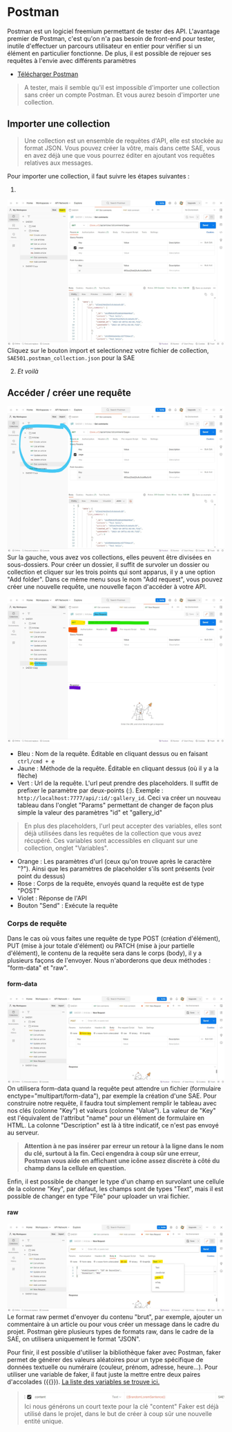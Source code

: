 # Postman

Postman est un logiciel freemium permettant de tester des API. L'avantage premier de Postman, c'est qu'on n'a pas besoin de front-end pour tester, inutile d'effectuer un parcours utilisateur en entier pour vérifier si un élément en particulier fonctionne. De plus, il est possible de rejouer ses requêtes à l'envie avec différents paramètres 
- [Télécharger Postman](https://www.postman.com/)
> A tester, mais il semble qu'il est impossible d'importer une collection sans créer un compte Postman. Et vous aurez besoin d'importer une collection.

## Importer une collection
> Une collection est un ensemble de requêtes d'API, elle est stockée au format JSON. Vous pouvez créer la vôtre, mais dans cette SAE, vous en avez déjà une que vous pourrez éditer en ajoutant vos requêtes relatives aux messages.

Pour importer une collection, il faut suivre les étapes suivantes :

1.
![](./captures/postman-1.jpg)
Cliquez sur le bouton import et selectionnez votre fichier de collection, `SAE501.postman_collection.json` pour la SAE

2. _Et voilà_

## Accéder / créer une requête

![](./captures/postman-2.jpg)
Sur la gauche, vous avez vos collections, elles peuvent être divisées en sous-dossiers. Pour créer un dossier, il suffit de survoler un dossier ou collection et cliquer sur les trois points qui sont apparus, il y a une option "Add folder". Dans ce même menu sous le nom "Add request", vous pouvez créer une nouvelle requête, une nouvelle façon d'accéder à votre API.

![](./captures/postman-3.jpg)
- Bleu : Nom de la requête. Éditable en cliquant dessus ou en faisant `ctrl/cmd + e`
- Jaune : Méthode de la requête. Éditable en cliquant dessus (où il y a la flèche)
- Vert : Url de la requête. L'url peut prendre des placeholders. Il suffit de prefixer le paramètre par deux-points (:). Exemple : `http://localhost:7777/api/:id/:gallery_id`. Ceci va créer un nouveau tableau dans l'onglet "Params" permettant de changer de façon plus simple la valeur des paramètres "id" et "gallery_id"
> En plus des placeholders, l'url peut accepter des variables, elles sont déjà utilisées dans les requêtes de la collection que vous avez récupéré. Ces variables sont accessibles en cliquant sur une collection, onglet "Variables".
- Orange : Les paramètres d'url (ceux qu'on trouve après le caractère "?"). Ainsi que les paramètres de placeholder s'ils sont présents (voir point du dessus)
- Rose : Corps de la requête, envoyés quand la requête est de type "POST"
- Violet : Réponse de l'API
- Bouton "Send" : Exécute la requête

### Corps de requête

Dans le cas où vous faites une requête de type POST (création d'élément), PUT (mise à jour totale d'élément) ou PATCH (mise à jour partielle d'élément), le contenu de la requête sera dans le corps (body), il y a plusieurs façons de l'envoyer. Nous n'aborderons que deux méthodes : "form-data" et "raw".

#### form-data
![](./captures/postman-4.jpg)
On utilisera form-data quand la requête peut attendre un fichier (formulaire enctype="multipart/form-data"), par exemple la création d'une SAE. Pour construire notre requête, il faudra tout simplement remplir le tableau avec nos clés (colonne "Key") et valeurs (colonne "Value"). La valeur de "Key" est l'équivalent de l'attribut "name" pour un élément de formulaire en HTML. La colonne "Description" est là à titre indicatif, ce n'est pas envoyé au serveur.

> **Attention à ne pas insérer par erreur un retour à la ligne dans le nom du clé, surtout à la fin. Ceci engendra à coup sûr une erreur, Postman vous aide en affichant une icône assez discrète à côté du champ dans la cellule en question.**

Enfin, il est possible de changer le type d'un champ en survolant une cellule de la colonne "Key", par défaut, les champs sont de types "Text", mais il est possible de changer en type "File" pour uploader un vrai fichier.

#### raw
![](./captures/postman-5.jpg)
Le format raw permet d'envoyer du contenu "brut", par exemple, ajouter un commentaire à un article ou pour vous créer un message dans le cadre du projet. Postman gère plusieurs types de formats raw, dans le cadre de la SAE, on utilisera uniquement le format "JSON".

Pour finir, il est possible d'utiliser la bibliothèque faker avec Postman, faker permet de générer des valeurs aléatoires pour un type spécifique de données textuelle ou numéraire (couleur, prénom, adresse, heure...). Pour utiliser une variable de faker, il faut juste la mettre entre deux paires d'accolades ({{}}). [La liste des variables se trouve ici.](https://learning.postman.com/docs/writing-scripts/script-references/variables-list/)
> ![](./captures/postman-6.jpg)
> Ici nous générons un court texte pour la clé "content"
Faker est déjà utilisé dans le projet, dans le but de créer à coup sûr une nouvelle entité unique.
